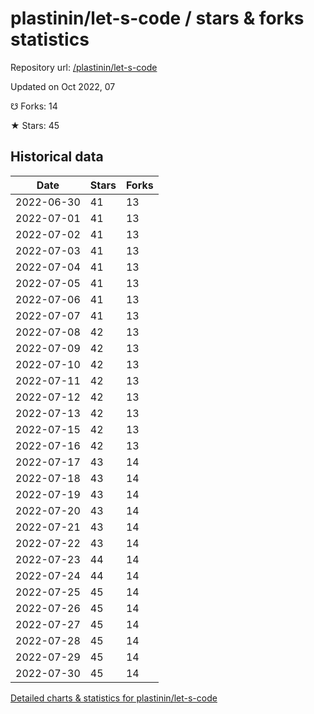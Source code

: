 # plastinin/let-s-code / stars & forks statistics

Repository url: [/plastinin/let-s-code](https://github.com/plastinin/let-s-code)

Updated on Oct 2022, 07

☋ Forks: 14

★ Stars: 45

## Historical data
| Date | Stars | Forks |
|------|-------|-------|
| 2022-06-30 | 41 | 13 | 
| 2022-07-01 | 41 | 13 | 
| 2022-07-02 | 41 | 13 | 
| 2022-07-03 | 41 | 13 | 
| 2022-07-04 | 41 | 13 | 
| 2022-07-05 | 41 | 13 | 
| 2022-07-06 | 41 | 13 | 
| 2022-07-07 | 41 | 13 | 
| 2022-07-08 | 42 | 13 | 
| 2022-07-09 | 42 | 13 | 
| 2022-07-10 | 42 | 13 | 
| 2022-07-11 | 42 | 13 | 
| 2022-07-12 | 42 | 13 | 
| 2022-07-13 | 42 | 13 | 
| 2022-07-15 | 42 | 13 | 
| 2022-07-16 | 42 | 13 | 
| 2022-07-17 | 43 | 14 | 
| 2022-07-18 | 43 | 14 | 
| 2022-07-19 | 43 | 14 | 
| 2022-07-20 | 43 | 14 | 
| 2022-07-21 | 43 | 14 | 
| 2022-07-22 | 43 | 14 | 
| 2022-07-23 | 44 | 14 | 
| 2022-07-24 | 44 | 14 | 
| 2022-07-25 | 45 | 14 | 
| 2022-07-26 | 45 | 14 | 
| 2022-07-27 | 45 | 14 | 
| 2022-07-28 | 45 | 14 | 
| 2022-07-29 | 45 | 14 | 
| 2022-07-30 | 45 | 14 | 


[Detailed charts & statistics for plastinin/let-s-code](https://reviewgithub.com/rep/plastinin/let-s-code)
